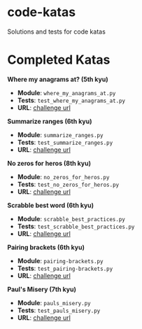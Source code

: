 # code-katas
Solutions and tests for code katas

# Completed Katas

**Where my anagrams at? (5th kyu)**

- **Module**: `where_my_anagrams_at.py`
- **Tests**: `test_where_my_anagrams_at.py`
- **URL**: [challenge url](https://www.codewars.com/kata/where-my-anagrams-at)


**Summarize ranges (6th kyu)**

- **Module**: `summarize_ranges.py`
- **Tests**: `test_summarize_ranges.py`
- **URL**: [challenge url](https://www.codewars.com/kata/summarize-ranges)


**No zeros for heros (8th kyu)**

- **Module**: `no_zeros_for_heros.py`
- **Tests**: `test_no_zeros_for_heros.py`
- **URL**: [challenge url](https://www.codewars.com/kata/no-zeros-for-heros/python)


**Scrabble best word (6th kyu)**

- **Module**: `scrabble_best_practices.py`
- **Tests**: `test_scrabble_best_practices.py`
- **URL**: [challenge url](https://www.codewars.com/kata/scrabble-best-word/python)


**Pairing brackets (6th kyu)**

- **Module**: `pairing-brackets.py`
- **Tests**: `test_pairing-brackets.py`
- **URL**: [challenge url](https://www.codewars.com/kata/pairing-brackets/python)

**Paul's Misery (7th kyu)**

- **Module**: `pauls_misery.py`
- **Tests**: `test_pauls_misery.py`
- **URL**: [challenge url](http://www.codewars.com/kata/pauls-misery/train/python)